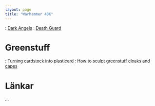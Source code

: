 ```yaml
---
layout: page
title: "Warhammer 40K"
---
```


: [Dark Angels](https://wahapedia.ru/wh40k9ed/factions/space-marines/dark-angels)
: [Death Guard](https://wahapedia.ru/wh40k9ed/factions/death-guard/)

# Greenstuff

: [Turning cardstock into plasticard](https://fromthewarp.blogspot.com/2011/06/turning-cardstock-into-plasticard.html)
: [How to sculpt greenstuff cloaks and capes](https://fromthewarp.blogspot.com/2012/06/how-to-sculpt-greenstuff-cloaks-and.html?m=1)

# Länkar

...